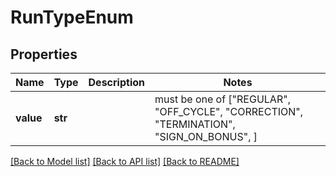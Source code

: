 # RunTypeEnum


## Properties
Name | Type | Description | Notes
------------ | ------------- | ------------- | -------------
**value** | **str** |  |  must be one of ["REGULAR", "OFF_CYCLE", "CORRECTION", "TERMINATION", "SIGN_ON_BONUS", ]

[[Back to Model list]](../README.md#documentation-for-models) [[Back to API list]](../README.md#documentation-for-api-endpoints) [[Back to README]](../README.md)


